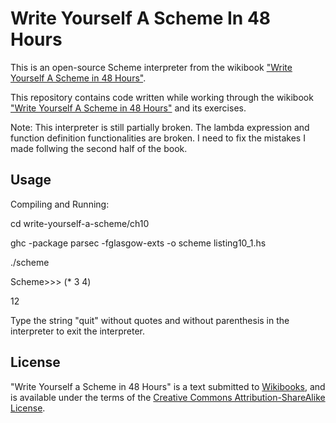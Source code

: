 # Write Yourself A Scheme In 48 Hours

This is an open-source Scheme interpreter from the wikibook ["Write Yourself A Scheme in 48 Hours"](https://en.wikibooks.org/wiki/Write_Yourself_a_Scheme_in_48_Hours). 

This repository contains code written while working through the wikibook 
["Write Yourself A Scheme in 48 Hours"](https://en.wikibooks.org/wiki/Write_Yourself_a_Scheme_in_48_Hours) and its exercises. 

Note: This interpreter is still partially broken.  The lambda expression
and function definition functionalities are broken.  I need to fix
the mistakes I made follwing the second half of the book. 

## Usage

Compiling and Running:

cd write-yourself-a-scheme/ch10

ghc -package parsec -fglasgow-exts -o scheme listing10_1.hs

./scheme

Scheme>>>  (* 3 4)

12

Type the string "quit" without quotes and without parenthesis in the
interpreter to exit the interpreter.

## License

"Write Yourself a Scheme in 48 Hours" is a text submitted to [Wikibooks](https://en.wikibooks.org/wiki/Main_Page), and is available under the terms of the [Creative Commons Attribution-ShareAlike License](https://creativecommons.org/licenses/by-sa/3.0/). 
